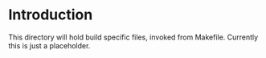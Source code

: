 # Introduction

This directory will hold build specific files, invoked from Makefile. Currently this is just a placeholder.

